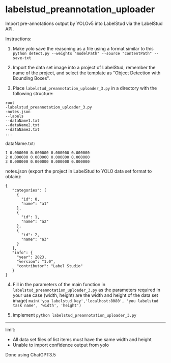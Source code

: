 # labelstud_preannotation_uploader
Import pre-annotations output by YOLOv5 into LabelStud via the LabelStud API.

Instructions:
1. Make yolo save the reasoning as a file using a format similar to this
`python detect.py --weights "modelPath" --source "contentPath" --save-txt`

2. Import the data set image into a project of LabelStud, remember the name of the project, and select the template as "Object Detection with Bounding Boxes".

3. Place `labelstud_preannotation_uploader_3.py` in a directory with the following structure:
```
root
-labelstud_preannotation_uploader_3.py
-notes.json
--labels
--dataName1.txt
--dataName2.txt
--dataName3.txt
...
```


dataName.txt:
```
1 0.000000 0.000000 0.000000 0.000000
2 0.000000 0.000000 0.000000 0.000000
3 0.000000 0.000000 0.000000 0.000000
```

notes.json (export the project in LabelStud to YOLO data set format to obtain):
```
{
   "categories": [
     {
       "id": 0,
       "name": "a1"
     },
     {
       "id": 1,
       "name": "a2"
     },
     {
       "id": 2,
       "name": "a3"
     }
   ],
   "info": {
     "year": 2023,
     "version": "1.0",
     "contributor": "Label Studio"
   }
}
```

4. Fill in the parameters of the main function in `labelstud_preannotation_uploader_3.py` as the parameters required in your use case (width, height) are the width and height of the data set image)
`main('you labelstud key','localhost:8080', 'you labelstud task name', 'width', 'height')`

5. implement `python labelstud_preannotation_uploader_3.py`

---

limit:
- All data set files of list items must have the same width and height
- Unable to import confidence output from yolo


Done using ChatGPT3.5

